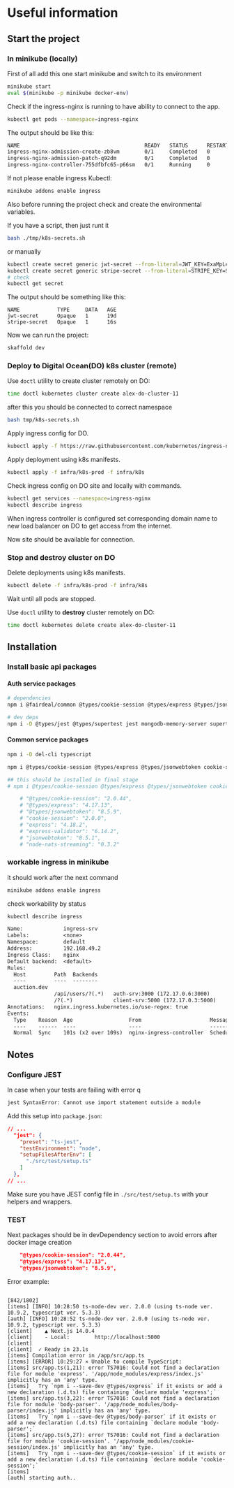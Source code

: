 # Useful information

## Start the project

### In minikube (locally)

First of all add this one start minikube and switch to its environment

```bash
minikube start
eval $(minikube -p minikube docker-env)
```

Check if the ingress-nginx is running to have ability to connect to the app.

```bash
kubectl get pods --namespace=ingress-nginx
```

The output should be like this:

```txt
NAME                                        READY   STATUS      RESTARTS   AGE
ingress-nginx-admission-create-zb8vm        0/1     Completed   0          29s
ingress-nginx-admission-patch-q92dm         0/1     Completed   0          29s
ingress-nginx-controller-755dfbfc65-p66sm   0/1     Running     0          29s
```

If not please enable ingress Kubectl:

```bash
minikube addons enable ingress
```

Also before running the project check and create the environmental variables.

If you have a script, then just runt it

```sh
bash ./tmp/k8s-secrets.sh
```

or manually

```bash
kubectl create secret generic jwt-secret --from-literal=JWT_KEY=ExaMpLe
kubectl create secret generic stripe-secret --from-literal=STRIPE_KEY=StripeExaMpLe
# check
kubectl get secret
```

The output should be something like this:

```text
NAME            TYPE     DATA   AGE
jwt-secret      Opaque   1      19d
stripe-secret   Opaque   1      16s
```

Now we can run the project:

```bash
skaffold dev
```

### Deploy to Digital Ocean(DO) k8s cluster (remote)

Use `doctl` utility to create cluster remotely on DO:

```sh
time doctl kubernetes cluster create alex-do-cluster-11
```

after this you should be connected to correct namespace

```sh
bash tmp/k8s-secrets.sh
```

Apply ingress config for DO.

```sh
kubectl apply -f https://raw.githubusercontent.com/kubernetes/ingress-nginx/controller-v1.8.2/deploy/static/provider/do/deploy.yaml
```

Apply deployment using k8s manifests.

```sh
kubectl apply -f infra/k8s-prod -f infra/k8s
```

Check ingress config on DO site and locally with commands.

```sh
kubectl get services --namespace=ingress-nginx
kubectl describe ingress
```

When ingress controller is configured set corresponding domain name to new load balancer on DO to get access from the internet.

Now site should be available for connection.

### Stop and destroy cluster on DO

Delete deployments using k8s manifests.

```sh
kubectl delete -f infra/k8s-prod -f infra/k8s
```

Wait until all pods are stopped.

Use `doctl` utility to **destroy** cluster remotely on DO:

```sh
time doctl kubernetes delete create alex-do-cluster-11
```

## Installation

### Install basic api packages

#### Auth service packages

```sh
# dependencies
npm i @fairdeal/common @types/cookie-session @types/express @types/jsonwebtoken cookie-session express express-async-errors express-validator jsonwebtoken mongoose ts-node-dev typescript

# dev deps
npm i -D @types/jest @types/supertest jest mongodb-memory-server supertest ts-jest

```

#### Common service packages

```sh
npm i -D del-cli typescript

npm i @types/cookie-session @types/express @types/jsonwebtoken cookie-session express express-validator jsonwebtoken

## this should be installed in final stage
# npm i @types/cookie-session @types/express @types/jsonwebtoken cookie-session express express-validator jsonwebtoken node-nats-streaming

    # "@types/cookie-session": "2.0.44",
    # "@types/express": "4.17.13",
    # "@types/jsonwebtoken": "8.5.9",
    # "cookie-session": "2.0.0",
    # "express": "4.18.2",
    # "express-validator": "6.14.2",
    # "jsonwebtoken": "8.5.1",
    # "node-nats-streaming": "0.3.2"
```

### workable ingress in minikube

it should work after the next command

```sh
minikube addons enable ingress
```

check workability by status

```sh
kubectl describe ingress
```

```txt
Name:             ingress-srv
Labels:           <none>
Namespace:        default
Address:          192.168.49.2
Ingress Class:    nginx
Default backend:  <default>
Rules:
  Host         Path  Backends
  ----         ----  --------
  auction.dev  
               /api/users/?(.*)   auth-srv:3000 (172.17.0.6:3000)
               /?(.*)             client-srv:5000 (172.17.0.3:5000)
Annotations:   nginx.ingress.kubernetes.io/use-regex: true
Events:
  Type    Reason  Age                  From                      Message
  ----    ------  ----                 ----                      -------
  Normal  Sync    101s (x2 over 109s)  nginx-ingress-controller  Scheduled for sync

```

## Notes

### Configure JEST

In case when your tests are failing with error q

```txt
jest SyntaxError: Cannot use import statement outside a module
```

Add this setup into `package.json`:

```json
// ...
  "jest": {
    "preset": "ts-jest",
    "testEnvironment": "node",
    "setupFilesAfterEnv": [
      "./src/test/setup.ts"
    ]
  },
// ...

```

Make sure you have JEST config file in `./src/test/setup.ts` with your helpers and wrappers.

### TEST

Next packages should be in devDependency section to avoid errors after docker image creation

```json
    "@types/cookie-session": "2.0.44",
    "@types/express": "4.17.13",
    "@types/jsonwebtoken": "8.5.9",
```

Error example:

```text
                                                                                                                 [842/1802]
[items] [INFO] 10:28:50 ts-node-dev ver. 2.0.0 (using ts-node ver. 10.9.2, typescript ver. 5.3.3)                                                                                                                                      
[auth] [INFO] 10:28:52 ts-node-dev ver. 2.0.0 (using ts-node ver. 10.9.2, typescript ver. 5.3.3)                                                                                                                                       
[client]    ▲ Next.js 14.0.4                                                                                                                                                                                                           
[client]    - Local:        http://localhost:5000                                                                                                                                                                                      
[client]                                                                                                                                                                                                                               
[client]  ✓ Ready in 23.1s                                                                                                                                                                                                             
[items] Compilation error in /app/src/app.ts                                                                                                                                                                                           
[items] [ERROR] 10:29:27 ⨯ Unable to compile TypeScript:                                                                                                                                                                               
[items] src/app.ts(1,21): error TS7016: Could not find a declaration file for module 'express'. '/app/node_modules/express/index.js' implicitly has an 'any' type.                                                                     
[items]   Try `npm i --save-dev @types/express` if it exists or add a new declaration (.d.ts) file containing `declare module 'express';`                                                                                              
[items] src/app.ts(3,22): error TS7016: Could not find a declaration file for module 'body-parser'. '/app/node_modules/body-parser/index.js' implicitly has an 'any' type.                                                             
[items]   Try `npm i --save-dev @types/body-parser` if it exists or add a new declaration (.d.ts) file containing `declare module 'body-parser';`                                                                                      
[items] src/app.ts(5,27): error TS7016: Could not find a declaration file for module 'cookie-session'. '/app/node_modules/cookie-session/index.js' implicitly has an 'any' type.                                                       
[items]   Try `npm i --save-dev @types/cookie-session` if it exists or add a new declaration (.d.ts) file containing `declare module 'cookie-session';`                                                                                
[items]                                                                                                                                                                                                                                
[auth] starting auth..                                                                                                                                                


```